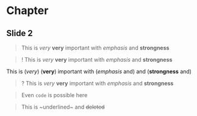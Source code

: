 # Chapter
## Slide 2

> This is *very* **very** important with _emphasis_ and __strongness__

>! This is *very* **very** important with _emphasis_ and __strongness__

This is (*very*) (**very**) important with (_emphasis_ and) and (__strongness__ and)

>? This is *very* **very** important with _emphasis_ and __strongness__

> Even `code` is possible here

> This is ~underlined~ and ~~deleted~~
